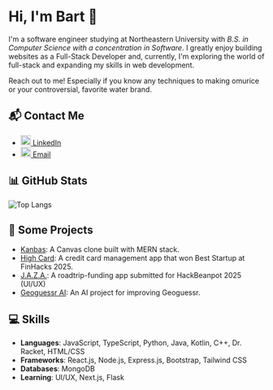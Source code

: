 # Hi, I'm Bart 👋

I'm a software engineer studying at Northeastern University with _B.S. in Computer Science with a concentration in Software_. I greatly enjoy building websites as a Full-Stack Developer and, currently, I'm exploring the world of full-stack and expanding my skills in web development. 

Reach out to me! Especially if you know any techniques to making omurice or your controversial, favorite water brand.

## 📬 Contact Me
- <a href="https://www.linkedin.com/in/jlojanarungsiri">
  <img src="https://upload.wikimedia.org/wikipedia/commons/thumb/c/ca/LinkedIn_logo_initials.png/640px-LinkedIn_logo_initials.png" alt="LinkedIn" width="20" height="20"/> LinkedIn</a> 
  

 
- <a href="mailto:lojanarungsiri.j@northeastern.edu">
  <img src="https://cdn3.iconfinder.com/data/icons/social-media-logos-flat-colorful-1/2048/5382_-_Outlook-512.png" alt="Email" width="20" height="20"/> Email</a>

## 📊 GitHub Stats
![Top Langs](https://github-readme-stats.vercel.app/api/top-langs/?username=Bartavius&layout=pie&theme=radical) 

## 🔭 Some Projects

- [Kanbas](https://github.com/Bartavius/kanbas): A Canvas clone built with MERN stack.
- [High Card](https://github.com/Bartavius/high-card): A credit card management app that won Best Startup at FinHacks 2025.
- [J.A.Z.A.](https://github.com/Bartavius/JAZA-Just-A-Zip-Away): A roadtrip-funding app submitted for HackBeanpot 2025 (UI/UX)
- [Geoguessr AI](https://github.com/Bartavius/geoguessr-ai): An AI project for improving Geoguessr.

## 💻 Skills

- **Languages**: JavaScript, TypeScript, Python, Java, Kotlin, C++, Dr. Racket, HTML/CSS
- **Frameworks**: React.js, Node.js, Express.js, Bootstrap, Tailwind CSS
- **Databases**: MongoDB
- **Learning**: UI/UX, Next.js, Flask
